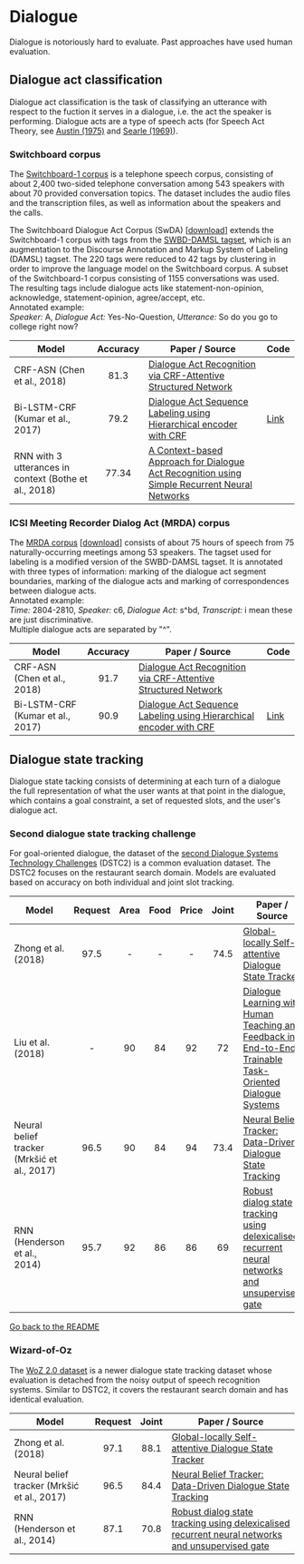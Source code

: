 # Dialogue

Dialogue is notoriously hard to evaluate. Past approaches have used human evaluation.

## Dialogue act classification

Dialogue act classification is the task of classifying an utterance with respect to the fuction it serves in a dialogue, i.e. the act the speaker is performing. Dialogue acts are a type of speech acts (for Speech Act Theory, see [Austin (1975)](http://www.hup.harvard.edu/catalog.php?isbn=9780674411524) and [Searle (1969)](https://www.cambridge.org/core/books/speech-acts/D2D7B03E472C8A390ED60B86E08640E7)).

### Switchboard corpus
The [Switchboard-1 corpus](https://catalog.ldc.upenn.edu/ldc97s62) is a telephone speech corpus, consisting of about 2,400 two-sided telephone conversation among 543 speakers with about 70 provided conversation topics. The dataset includes the audio files and the transcription files, as well as information about the speakers and the calls.

The Switchboard Dialogue Act Corpus (SwDA) [[download](https://web.stanford.edu/~jurafsky/swb1_dialogact_annot.tar.gz)] extends the Switchboard-1 corpus with tags from the [SWBD-DAMSL tagset](https://web.stanford.edu/~jurafsky/ws97/manual.august1.html), which is an augmentation to the Discourse Annotation and Markup System of Labeling (DAMSL) tagset. The 220 tags were reduced to 42 tags by clustering in order to improve the language model on the Switchboard corpus. A subset of the Switchboard-1 corpus consisting of 1155 conversations was used. The resulting tags include dialogue acts like statement-non-opinion, acknowledge, statement-opinion, agree/accept, etc.  
Annotated example:  
*Speaker:* A, *Dialogue Act:* Yes-No-Question, *Utterance:* So do you go to college right now?  

| Model           | Accuracy  |  Paper / Source | Code | 
| ------------- | :-----:| --- | --- |
| CRF-ASN (Chen et al., 2018) | 81.3 | [Dialogue Act Recognition via CRF-Attentive Structured Network](https://arxiv.org/abs/1711.05568) | |
| Bi-LSTM-CRF (Kumar et al., 2017) | 79.2 | [Dialogue Act Sequence Labeling using Hierarchical encoder with CRF](https://arxiv.org/abs/1709.04250) | [Link](https://github.com/YanWenqiang/HBLSTM-CRF) |
| RNN with 3 utterances in context (Bothe et al., 2018) | 77.34 | [A Context-based Approach for Dialogue Act Recognition using Simple Recurrent Neural Networks](https://arxiv.org/abs/1805.06280) | | 


### ICSI Meeting Recorder Dialog Act (MRDA) corpus
The [MRDA corpus](http://www1.icsi.berkeley.edu/Speech/mr/) [[download](http://www.icsi.berkeley.edu/~ees/dadb/icsi_mrda+hs_corpus_050512.tar.gz)] consists of about 75 hours of speech from 75 naturally-occurring meetings among 53 speakers. The tagset used for labeling is a modified version of the SWBD-DAMSL tagset. It is annotated with three types of information: marking of the dialogue act segment boundaries, marking of the dialogue acts and marking of correspondences between dialogue acts.   
Annotated example:  
*Time:* 2804-2810, *Speaker:* c6, *Dialogue Act:* s^bd, *Transcript:* i mean these are just discriminative.  
Multiple dialogue acts are separated by "^".

| Model           | Accuracy  |  Paper / Source | Code | 
| ------------- | :-----:| --- | --- | 
| CRF-ASN (Chen et al., 2018) | 91.7 | [Dialogue Act Recognition via CRF-Attentive Structured Network](https://arxiv.org/abs/1711.05568) | |
| Bi-LSTM-CRF (Kumar et al., 2017) | 90.9 | [Dialogue Act Sequence Labeling using Hierarchical encoder with CRF](https://arxiv.org/abs/1709.04250) | [Link](https://github.com/YanWenqiang/HBLSTM-CRF) |

## Dialogue state tracking

Dialogue state tacking consists of determining at each turn of a dialogue the
full representation of what the user wants at that point in the dialogue,
which contains a goal constraint, a set of requested slots, and the user's dialogue act.

### Second dialogue state tracking challenge

For goal-oriented dialogue, the dataset of the [second Dialogue Systems Technology Challenges](http://www.aclweb.org/anthology/W14-4337)
(DSTC2) is a common evaluation dataset. The DSTC2 focuses on the restaurant search domain. Models are
evaluated based on accuracy on both individual and joint slot tracking.

| Model           | Request | Area  |  Food  |  Price  |  Joint  |  Paper / Source |
| ------------- | :-----: | :-----:| :-----:| :-----:| :-----:| --- |
| Zhong et al. (2018) | 97.5 | - | - | - | 74.5| [Global-locally Self-attentive Dialogue State Tracker](https://arxiv.org/abs/1805.09655) |
| Liu et al. (2018) | - | 90 | 84 | 92 | 72 | [Dialogue Learning with Human Teaching and Feedback in End-to-End Trainable Task-Oriented Dialogue Systems](https://arxiv.org/abs/1804.06512) |
| Neural belief tracker (Mrkšić et al., 2017) | 96.5 | 90 | 84 | 94 | 73.4 | [Neural Belief Tracker: Data-Driven Dialogue State Tracking](https://arxiv.org/abs/1606.03777) |
| RNN (Henderson et al., 2014) | 95.7 | 92 | 86 | 86 | 69 | [Robust dialog state tracking using delexicalised recurrent neural networks and unsupervised gate](http://svr-ftp.eng.cam.ac.uk/~sjy/papers/htyo14.pdf) | 

[Go back to the README](../README.md)

### Wizard-of-Oz

The [WoZ 2.0 dataset](https://arxiv.org/pdf/1606.03777.pdf) is a newer dialogue state tracking dataset whose evaluation is detached from the noisy output of speech recognition systems. Similar to DSTC2, it covers the restaurant search domain and has identical evaluation.


| Model           | Request  |  Joint  |  Paper / Source |
| ------------- |  :-----:| :-----:| --- |
| Zhong et al. (2018) | 97.1 | 88.1 | [Global-locally Self-attentive Dialogue State Tracker](https://arxiv.org/abs/1805.09655) |
| Neural belief tracker (Mrkšić et al., 2017) | 96.5 | 84.4 | [Neural Belief Tracker: Data-Driven Dialogue State Tracking](https://arxiv.org/abs/1606.03777) |
| RNN (Henderson et al., 2014) | 87.1 | 70.8 | [Robust dialog state tracking using delexicalised recurrent neural networks and unsupervised gate](http://svr-ftp.eng.cam.ac.uk/~sjy/papers/htyo14.pdf) | 

